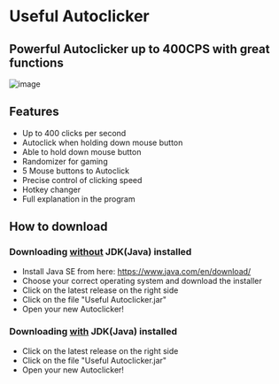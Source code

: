 # Useful Autoclicker

## Powerful Autoclicker up to 400CPS with great functions

![image](https://user-images.githubusercontent.com/119070855/232733386-f12beb46-be38-4c62-9a4d-d5b51dbf9995.png)

## Features
* Up to 400 clicks per second
* Autoclick when holding down mouse button
* Able to hold down mouse button
* Randomizer for gaming
* 5 Mouse buttons to Autoclick
* Precise control of clicking speed
* Hotkey changer
* Full explanation in the program

## How to download

### Downloading <ins>without</ins> JDK(Java) installed
* Install Java SE from here: https://www.java.com/en/download/
* Choose your correct operating system and download the installer
* Click on the latest release on the right side
* Click on the file "Useful Autoclicker.jar"
* Open your new Autoclicker!

### Downloading <ins>with</ins> JDK(Java) installed
* Click on the latest release on the right side
* Click on the file "Useful Autoclicker.jar"
* Open your new Autoclicker!